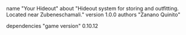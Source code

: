 name "Your Hideout"
about "Hideout system for storing and outfitting. Located near Zubeneschamali."
version 1.0.0
authors
	"Zanano Quinito"

dependencies
	"game version" 0.10.12
	
